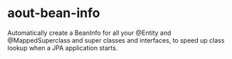 # aout-bean-info
Automatically create a BeanInfo for all your @Entity and @MappedSuperclass and super classes and interfaces, to speed up class lookup when a JPA application starts.
